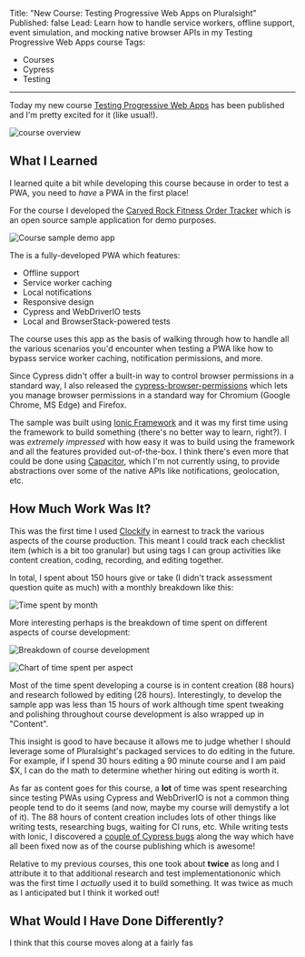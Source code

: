 Title: "New Course: Testing Progressive Web Apps on Pluralsight"
Published: false
Lead: Learn how to handle service workers, offline support, event simulation, and mocking native browser APIs in my Testing Progressive Web Apps course
Tags:
- Courses
- Cypress
- Testing
---

Today my new course [Testing Progressive Web Apps](https://bit.ly/PSPWATesting) has been published and I'm pretty excited for it (like usual!).

![course overview](https://user-images.githubusercontent.com/563819/90946059-f7f56e80-e3ee-11ea-8f47-3d57e091e600.png)

## What I Learned

I learned quite a bit while developing this course because in order to test a PWA, you need to *have* a PWA in the first place!

For the course I developed the [Carved Rock Fitness Order Tracker](https://bit.ly/PSPWATestingSample) which is an open source sample application for demo purposes.

![Course sample demo app](https://user-images.githubusercontent.com/563819/90946131-9c77b080-e3ef-11ea-8fe7-7198ce0fab0f.png)

The is a fully-developed PWA which features:

- Offline support
- Service worker caching
- Local notifications
- Responsive design
- Cypress and WebDriverIO tests
- Local and BrowserStack-powered tests

The course uses this app as the basis of walking through how to handle all the various scenarios you'd encounter when testing a PWA like how to bypass service worker caching, notification permissions, and more.

Since Cypress didn't offer a built-in way to control browser permissions in a standard way, I also released the [cypress-browser-permissions](https://github.com/kamranayub/cypress-browser-permissions) which lets you manage browser permissions in a standard way for Chromium (Google Chrome, MS Edge) and Firefox.

The sample was built using [Ionic Framework](https://ionicframework.com/) and it was my first time using the framework to build something (there's no better way to learn, right?). I was *extremely impressed* with how easy it was to build using the framework and all the features provided out-of-the-box. I think there's even more that could be done using [Capacitor](https://capacitorjs.com/), which I'm not currently using, to provide abstractions over some of the native APIs like notifications, geolocation, etc.

## How Much Work Was It?

This was the first time I used [Clockify](https://clockify.me/) in earnest to track the various aspects of the course production. This meant I could track each checklist item (which is a bit too granular) but using tags I can group activities like content creation, coding, recording, and editing together.

In total, I spent about 150 hours give or take (I didn't track assessment question quite as much) with a monthly breakdown like this:

![Time spent by month](https://user-images.githubusercontent.com/563819/91182463-d080f900-e6af-11ea-85ad-80ac16be1aa7.png)

More interesting perhaps is the breakdown of time spent on different aspects of course development:

![Breakdown of course development](https://user-images.githubusercontent.com/563819/91182905-67e64c00-e6b0-11ea-91cb-8db2bea7fcab.png)

![Chart of time spent per aspect](https://user-images.githubusercontent.com/563819/91182923-6f0d5a00-e6b0-11ea-9bc3-826d98e103cb.png)

Most of the time spent developing a course is in content creation (88 hours) and research followed by editing (28 hours). Interestingly, to develop the sample app was less than 15 hours of work although time spent tweaking and polishing throughout course development is also wrapped up in "Content".

This insight is good to have because it allows me to judge whether I should leverage some of Pluralsight's packaged services to do editing in the future. For example, if I spend 30 hours editing a 90 minute course and I am paid $X, I can do the math to determine whether hiring out editing is worth it.

As far as content goes for this course, a **lot** of time was spent researching since testing PWAs using Cypress and WebDriverIO is not a common thing people tend to do it seems (and now, maybe my course will demystify a lot of it). The 88 hours of content creation includes lots of other things like writing tests, researching bugs, waiting for CI runs, etc. While writing tests with Ionic, I discovered a [couple of Cypress bugs](https://github.com/cypress-io/cypress/issues?q=is%3Aissue+sort%3Aupdated-desc+author%3Akamranayub+is%3Aclosed) along the way which have all been fixed now as of the course publishing which is awesome!

Relative to my previous courses, this one took about **twice** as long and I attribute it to that additional research and test implementationonic which was the first time I *actually* used it to build something. It was twice as much as I anticipated but I think it worked out!

## What Would I Have Done Differently?

I think that this course moves along at a fairly fas
<!--stackedit_data:
eyJoaXN0b3J5IjpbLTE2MjUwOTExNDMsMTYxNjkzOTA5MCw2ND
kwNDIwODcsLTE2MjU1NDY3NTVdfQ==
-->